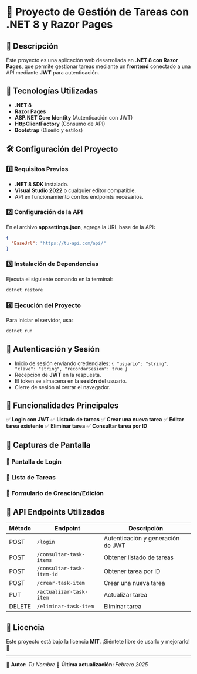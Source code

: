 # 📌 Proyecto de Gestión de Tareas con .NET 8 y Razor Pages

## 📖 Descripción

Este proyecto es una aplicación web desarrollada en **.NET 8 con Razor Pages**, que permite gestionar tareas mediante un **frontend** conectado a una API mediante **JWT** para autenticación.

## 🚀 Tecnologías Utilizadas

- **.NET 8**
- **Razor Pages**
- **ASP.NET Core Identity** (Autenticación con JWT)
- **HttpClientFactory** (Consumo de API)
- **Bootstrap** (Diseño y estilos)

## 🛠️ Configuración del Proyecto

### 1️⃣ Requisitos Previos

- **.NET 8 SDK** instalado.
- **Visual Studio 2022** o cualquier editor compatible.
- API en funcionamiento con los endpoints necesarios.

### 2️⃣ Configuración de la API

En el archivo **appsettings.json**, agrega la URL base de la API:

```json
{
  "BaseUrl": "https://tu-api.com/api/"
}
```

### 3️⃣ Instalación de Dependencias

Ejecuta el siguiente comando en la terminal:

```sh
dotnet restore
```

### 4️⃣ Ejecución del Proyecto

Para iniciar el servidor, usa:

```sh
dotnet run
```

## 🔑 Autenticación y Sesión

- Inicio de sesión enviando credenciales: `{ "usuario": "string", "clave": "string", "recordarSesion": true }`
- Recepción de **JWT** en la respuesta.
- El token se almacena en la **sesión** del usuario.
- Cierre de sesión al cerrar el navegador.

## 🌟 Funcionalidades Principales

✅ **Login con JWT** ✅ **Listado de tareas** ✅ **Crear una nueva tarea** ✅ **Editar tarea existente** ✅ **Eliminar tarea** ✅ **Consultar tarea por ID**

## 📸 Capturas de Pantalla

### 🔹 Pantalla de Login



### 🔹 Lista de Tareas



### 🔹 Formulario de Creación/Edición



## 📌 API Endpoints Utilizados

| Método | Endpoint                  | Descripción                       |
| ------ | ------------------------- | --------------------------------- |
| POST   | `/login`                  | Autenticación y generación de JWT |
| POST   | `/consultar-task-items`   | Obtener listado de tareas         |
| POST   | `/consultar-task-item-id` | Obtener tarea por ID              |
| POST   | `/crear-task-item`        | Crear una nueva tarea             |
| PUT    | `/actualizar-task-item`   | Actualizar tarea                  |
| DELETE | `/eliminar-task-item`     | Eliminar tarea                    |

## 📄 Licencia

Este proyecto está bajo la licencia **MIT**. ¡Siéntete libre de usarlo y mejorarlo! 🎯

---

📌 **Autor:** *Tu Nombre* 📅 **Última actualización:** *Febrero 2025*

